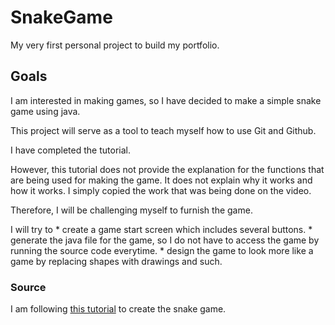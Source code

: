 # SnakeGame
My very first personal project to build my portfolio.
## Goals
I am interested in making games, so I have decided to make a simple snake game using java.

This project will serve as a tool to teach myself how to use Git and Github. 

I have completed the tutorial. 

However, this tutorial does not provide the explanation for the functions that are being used for making the game. It does not explain why it works and how it works. I simply copied the work that was being done on the video.

Therefore, I will be challenging myself to furnish the game. 

I will try to
    *   create a game start screen which includes several buttons.
    *   generate the java file for the game, so I do not have to access the game by running the source code everytime.
    *   design the game to look more like a game by replacing shapes with drawings and such.

### Source
I am following [this tutorial](https://www.youtube.com/watch?v=bI6e6qjJ8JQ) to create the snake game.

